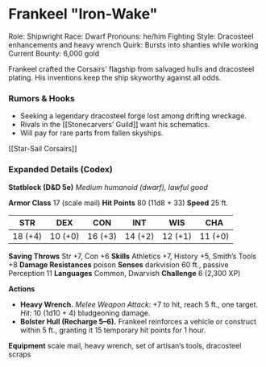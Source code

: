 # Frankeel "Iron-Wake"

Role: Shipwright
Race: Dwarf
Pronouns: he/him
Fighting Style: Dracosteel enhancements and heavy wrench
Quirk: Bursts into shanties while working
Current Bounty: 6,000 gold

Frankeel crafted the Corsairs' flagship from salvaged hulls and dracosteel plating. His inventions keep the ship skyworthy against all odds.

### Rumors & Hooks
- Seeking a legendary dracosteel forge lost among drifting wreckage.
- Rivals in the [[Stonecarvers’ Guild]] want his schematics.
- Will pay for rare parts from fallen skyships.

[[Star-Sail Corsairs]]

### Expanded Details (Codex)
**Statblock (D&D 5e)**
*Medium humanoid (dwarf), lawful good*

**Armor Class** 17 (scale mail)
**Hit Points** 80 (11d8 + 33)
**Speed** 25 ft.

|STR|DEX|CON|INT|WIS|CHA|
|---|---|---|---|---|---|
|18 (+4)|10 (+0)|16 (+3)|14 (+2)|12 (+1)|11 (+0)|

**Saving Throws** Str +7, Con +6
**Skills** Athletics +7, History +5, Smith’s Tools +8
**Damage Resistances** poison
**Senses** darkvision 60 ft., passive Perception 11
**Languages** Common, Dwarvish
**Challenge** 6 (2,300 XP)

**Actions**
- **Heavy Wrench.** *Melee Weapon Attack:* +7 to hit, reach 5 ft., one target. *Hit:* 10 (1d10 + 4) bludgeoning damage.
- **Bolster Hull (Recharge 5–6).** Frankeel reinforces a vehicle or construct within 5 ft., granting it 15 temporary hit points for 1 hour.

**Equipment** scale mail, heavy wrench, set of artisan’s tools, dracosteel scraps
